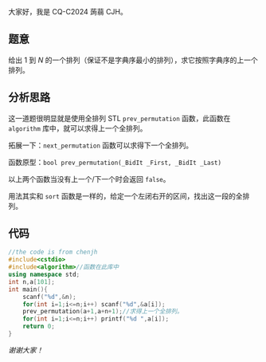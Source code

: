 大家好，我是 CQ-C2024 蒟蒻 CJH。

## 题意

给出 $1$ 到 $N$ 的一个排列（保证不是字典序最小的排列），求它按照字典序的上一个排列。

## 分析思路

这一道题很明显就是使用全排列 STL `prev_permutation` 函数，此函数在 `algorithm` 库中，就可以求得上一个全排列。

拓展一下：`next_permutation` 函数可以求得下一个全排列。

函数原型：`bool prev_permutation(_BidIt _First, _BidIt _Last)`

以上两个函数当没有上一个/下一个时会返回 `false`。

用法其实和 `sort` 函数是一样的，给定一个左闭右开的区间，找出这一段的全排列。

## 代码

```cpp
//the code is from chenjh
#include<cstdio>
#include<algorithm>//函数在此库中
using namespace std;
int n,a[101];
int main(){
	scanf("%d",&n);
	for(int i=1;i<=n;i++) scanf("%d",&a[i]);
	prev_permutation(a+1,a+n+1);//求得上一个全排列。
	for(int i=1;i<=n;i++) printf("%d ",a[i]);
	return 0;
}
```

*谢谢大家！*